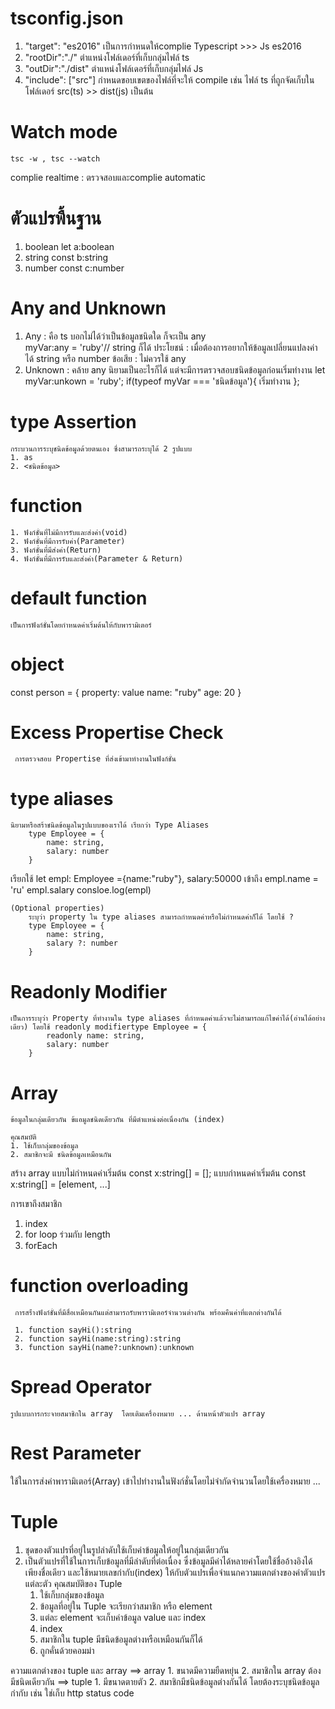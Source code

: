 # tsconfig.json

1. "target": "es2016" เป็นการกำหนดให้complie Typescript >>> Js es2016
2. "rootDir":"./" ตำแหน่งโฟล์เดอร์ที่เก็บกลุ่มไฟล์ ts
3. "outDir":"./dist" ตำแหน่งโฟล์เดอร์ที่เก็บกลุ่มไฟล์ Js
4. "include": ["src"] กำหนดขอบเขตของไฟล์ที่จะให้ compile 
    เช่น ไฟล์ ts ที่ถูกจัดเก็บในโฟล์เดอร์ src(ts) >> dist(js) เป็นต้น

# Watch mode
```
tsc -w , tsc --watch
```
complie realtime : ตรวจสอบและcomplie automatic


# ตัวแปรพื้นฐาน
1. boolean  let a:boolean
2. string   const b:string
3. number   const c:number

# Any and Unknown
1. Any :  คือ ts บอกไม่ได้ว่าเป็นข้อมูลชนิดใด ก็จะเป็น any    
        myVar:any = 'ruby'// string ก็ได้
    ประโยชน์ : เมื่อต้องการอยากให้ข้อมูลเปลี่ยนแปลงค่าได้ string หรือ number 
    ข้อเสีย : ไม่ควรใช้ any
2. Unknown : คล้าย any นิยามเป็นอะไรก็ได้ แต่จะมีการตรวจสอบชนิดข้อมูลก่อนเริ่มทำงาน
   let myVar:unkown = 'ruby';
   if(typeof myVar === 'ชนิดข้อมูล'){
        เริ่มทำงาน
   };

# type Assertion
    กระบวนการระบุชนิดข้อมูลด้วยตนเอง ซึ่งสามารถระบุได้ 2 รูปแบบ
    1. as
    2. <ชนิดข้อมูล>
   
# function
    1. ฟังก์ชั่นที่ไม่มีการรับและส่งค่า(void)
    2. ฟังก์ชั่นที่มีการรับค่า(Parameter)
    3. ฟังก์ชั่นที่มีส่งค่า(Return)
    4. ฟังก์ชั่นที่มีการรับและส่งค่า(Parameter & Return)
   
# default function
    เป็นการฟังก์ชั่นโดยกำหนดค่าเริ่มต้นให้กับพารามิเตอร์

# object
const person = {
    property:  value
    name: "ruby"
    age: 20
}

# Excess Propertise Check
     การตรวจสอบ Propertise ที่ส่งเข้ามาทำงานในฟังก์ชั่น

# type aliases 
    นิยามหรือสร้าชนิดข้อมูลในรูปแบบของเราได้ เรียกว่า Type Aliases
        type Employee = {
            name: string, 
            salary: number
        }
  เรียกใช้  let empl: Employee ={name:"ruby"}, salary:50000
  เข้าถึง empl.name = 'ru'
        empl.salary
        consloe.log(empl)

    (Optional properties)
        ระบุว่า property ใน type aliases สามารถกำหนดค่าหรือไม่กำหนดค่าก็ได้ โดยใช้ ?
        type Employee = {
            name: string, 
            salary ?: number
        }

# Readonly Modifier
    เป็นการระบุว่า Property ที่ทำงานใน type aliases ที่กำหนดค่าแล้วจะไม่สามารถแก้ไขค่าได้(อ่านได้อย่างเดียว) โดยใช้ readonly modifiertype Employee = {
            readonly name: string, 
            salary: number
        }

# Array 
    ข้อมูลในกลุ่มเดียวกัน ข้แอมูลชนิดเดียวกัน ที่มีตำแหน่งต่อเนื่องกัน (index) 

    คุณสมบัติ
    1. ใช้เก็บกลุ่มของข้อมูล
    2. สมาชิกจะมี ชนิดข้อมูลเหมือนกัน
   
   สร้าง array
    แบบไม่กำหนดค่าเริ่มต้น
        const x:string[] = [];
    แบบกำหนดค่าเริ่มต้น
        const x:string[] = [element, ...]

การเขาถึงสมาชิก
1. index
2. for loop ร่วมกับ length
3. forEach

# function overloading
     การสร้่างฟังก์ชั่นที่มีสื่อเหมือนกันแต่สามารถรับพารามิเตอร์จำนวนต่างกัน พร้อมคืนค่าที่แตกต่างกันได้

     1. function sayHi():string
     2. function sayHi(name:string):string
     3. function sayHi(name?:unknown):unknown

# Spread Operator
    รูปแบบการกระจายสมาชิกใน array  โดยเติมเครื่องหมาย ... ด้านหน้าตัวแปร array

# Rest Parameter
 ใช้ในการส่งค่าพารามิเตอร์(Array) เข้าไปทำงานในฟังก์ชั่นโดยไม่จำกัดจำนวนโดยใช้เครื่องหมาย ...

# Tuple
1. ชุดของตัวแปรที่อยู่ในรูปลำดับใช้เก็บค่าข้อมูลให้อยู่ในกลุ่มเดียวกัน
2. เป็นตัวแปรที่ใช้ในการเก็บข้อมูลที่มีลำดับที่ต่อเนื่อง ซึ่งข้อมูลมีค่าได้หลายค่าโดยใช้ชื่ออ้างอิงได้เพียงชื่อเดียว และใช้หมายเลขกำกับ(index) ให้กับตัวแปรเพื่อจำแนกความแตกต่างของค่าตัวแปรแต่ละตัว
   คุณสมบัติของ Tuple 
   1. ใช้เก็บกลุ่มของข้อมูล
   2. ข้อมูลที่อยู่ใน Tuple จะเรียกว่าสมาชิก หรือ element
   3. แต่ละ element จะเก็บค่าข้อมูล value และ index
   4. index 
   5. สมาชิกใน tuple มีชนิดข้อมูลต่างหรือเหมือนกันก็ได้
   6. ถูกคั่นด้วยคอมม่า
   
ความแตกต่างของ tuple และ array
==> array
    1. ขนาดมีความยืดหยุ่น
    2. สมาชิกใน array ต้องมีชนิดเดียวกัน
==> tuple
    1. มีขนาดตายตัว
    2. สมาชิกมีชนิดข้อมูลต่างกันได้ โดยต้องระบุชนิดข้อมูลกำกับ
   เช่น ใช่เก็บ http status code
